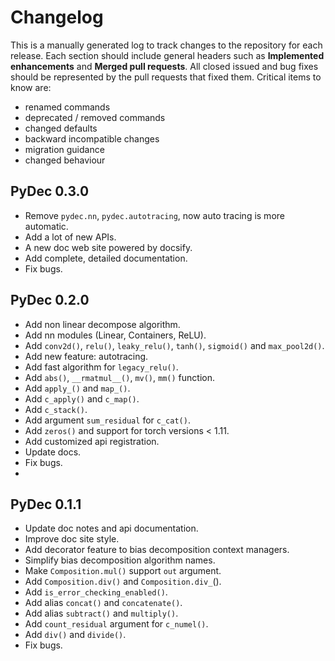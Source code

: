 # Changelog

This is a manually generated log to track changes to the repository for each release. 
Each section should include general headers such as **Implemented enhancements** 
and **Merged pull requests**. All closed issued and bug fixes should be 
represented by the pull requests that fixed them.
Critical items to know are:

 - renamed commands
 - deprecated / removed commands
 - changed defaults
 - backward incompatible changes
 - migration guidance
 - changed behaviour

## PyDec 0.3.0
* Remove `pydec.nn`, `pydec.autotracing`, now auto tracing is more automatic.
* Add a lot of new APIs.
* A new doc web site powered by docsify.
* Add complete, detailed documentation.
* Fix bugs.

## PyDec 0.2.0
* Add non linear decompose algorithm.
* Add nn modules (Linear, Containers, ReLU).
* Add `conv2d()`, `relu()`, `leaky_relu()`, `tanh()`, `sigmoid()` and `max_pool2d()`.
* Add new feature: autotracing.
* Add fast algorithm for `legacy_relu()`.
* Add `abs()`, `__rmatmul__()`, `mv()`, `mm()` function.
* Add `apply_()` and `map_()`.
* Add `c_apply()` and `c_map()`.
* Add `c_stack()`.
* Add argument `sum_residual` for `c_cat()`.
* Add `zeros()` and support for torch versions < 1.11.
* Add customized api registration.
* Update docs.
* Fix bugs.
* 
## PyDec 0.1.1
* Update doc notes and api documentation.
* Improve doc site style.
* Add decorator feature to bias decomposition context managers.
* Simplify bias decomposition algorithm names.
* Make `Composition.mul()` support `out` argument.
* Add `Composition.div()` and `Composition.div_`().
* Add `is_error_checking_enabled()`.
* Add alias `concat()` and `concatenate()`.
* Add alias `subtract()` and `multiply()`.
* Add `count_residual` argument for `c_numel()`.
* Add `div()` and `divide()`.
* Fix bugs.